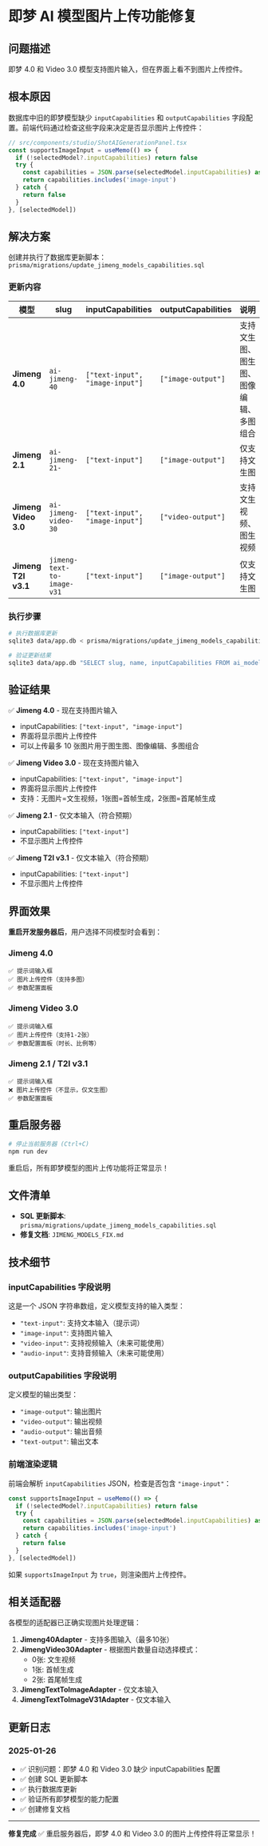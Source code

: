 # 即梦 AI 模型图片上传功能修复

## 问题描述

即梦 4.0 和 Video 3.0 模型支持图片输入，但在界面上看不到图片上传控件。

## 根本原因

数据库中旧的即梦模型缺少 `inputCapabilities` 和 `outputCapabilities` 字段配置。前端代码通过检查这些字段来决定是否显示图片上传控件：

```typescript
// src/components/studio/ShotAIGenerationPanel.tsx
const supportsImageInput = useMemo(() => {
  if (!selectedModel?.inputCapabilities) return false
  try {
    const capabilities = JSON.parse(selectedModel.inputCapabilities) as string[]
    return capabilities.includes('image-input')
  } catch {
    return false
  }
}, [selectedModel])
```

## 解决方案

创建并执行了数据库更新脚本：`prisma/migrations/update_jimeng_models_capabilities.sql`

### 更新内容

| 模型 | slug | inputCapabilities | outputCapabilities | 说明 |
|------|------|-------------------|-------------------|------|
| **Jimeng 4.0** | `ai-jimeng-40` | `["text-input", "image-input"]` | `["image-output"]` | 支持文生图、图生图、图像编辑、多图组合 |
| **Jimeng 2.1** | `ai-jimeng-21-` | `["text-input"]` | `["image-output"]` | 仅支持文生图 |
| **Jimeng Video 3.0** | `ai-jimeng-video-30` | `["text-input", "image-input"]` | `["video-output"]` | 支持文生视频、图生视频 |
| **Jimeng T2I v3.1** | `jimeng-text-to-image-v31` | `["text-input"]` | `["image-output"]` | 仅支持文生图 |

### 执行步骤

```bash
# 执行数据库更新
sqlite3 data/app.db < prisma/migrations/update_jimeng_models_capabilities.sql

# 验证更新结果
sqlite3 data/app.db "SELECT slug, name, inputCapabilities FROM ai_models WHERE slug LIKE '%jimeng%';"
```

## 验证结果

✅ **Jimeng 4.0** - 现在支持图片输入
- inputCapabilities: `["text-input", "image-input"]`
- 界面将显示图片上传控件
- 可以上传最多 10 张图片用于图生图、图像编辑、多图组合

✅ **Jimeng Video 3.0** - 现在支持图片输入
- inputCapabilities: `["text-input", "image-input"]`
- 界面将显示图片上传控件
- 支持：无图片=文生视频，1张图=首帧生成，2张图=首尾帧生成

✅ **Jimeng 2.1** - 仅文本输入（符合预期）
- inputCapabilities: `["text-input"]`
- 不显示图片上传控件

✅ **Jimeng T2I v3.1** - 仅文本输入（符合预期）
- inputCapabilities: `["text-input"]`
- 不显示图片上传控件

## 界面效果

**重启开发服务器后**，用户选择不同模型时会看到：

### Jimeng 4.0
```
✅ 提示词输入框
✅ 图片上传控件（支持多图）
✅ 参数配置面板
```

### Jimeng Video 3.0
```
✅ 提示词输入框
✅ 图片上传控件（支持1-2张）
✅ 参数配置面板（时长、比例等）
```

### Jimeng 2.1 / T2I v3.1
```
✅ 提示词输入框
❌ 图片上传控件（不显示，仅文生图）
✅ 参数配置面板
```

## 重启服务器

```bash
# 停止当前服务器 (Ctrl+C)
npm run dev
```

重启后，所有即梦模型的图片上传功能将正常显示！

## 文件清单

- **SQL 更新脚本**: `prisma/migrations/update_jimeng_models_capabilities.sql`
- **修复文档**: `JIMENG_MODELS_FIX.md`

## 技术细节

### inputCapabilities 字段说明

这是一个 JSON 字符串数组，定义模型支持的输入类型：

- `"text-input"`: 支持文本输入（提示词）
- `"image-input"`: 支持图片输入
- `"video-input"`: 支持视频输入（未来可能使用）
- `"audio-input"`: 支持音频输入（未来可能使用）

### outputCapabilities 字段说明

定义模型的输出类型：

- `"image-output"`: 输出图片
- `"video-output"`: 输出视频
- `"audio-output"`: 输出音频
- `"text-output"`: 输出文本

### 前端渲染逻辑

前端会解析 `inputCapabilities` JSON，检查是否包含 `"image-input"`：

```typescript
const supportsImageInput = useMemo(() => {
  if (!selectedModel?.inputCapabilities) return false
  try {
    const capabilities = JSON.parse(selectedModel.inputCapabilities) as string[]
    return capabilities.includes('image-input')
  } catch {
    return false
  }
}, [selectedModel])
```

如果 `supportsImageInput` 为 `true`，则渲染图片上传控件。

## 相关适配器

各模型的适配器已正确实现图片处理逻辑：

1. **Jimeng40Adapter** - 支持多图输入（最多10张）
2. **JimengVideo30Adapter** - 根据图片数量自动选择模式：
   - 0张: 文生视频
   - 1张: 首帧生成
   - 2张: 首尾帧生成
3. **JimengTextToImageAdapter** - 仅文本输入
4. **JimengTextToImageV31Adapter** - 仅文本输入

## 更新日志

### 2025-01-26
- ✅ 识别问题：即梦 4.0 和 Video 3.0 缺少 inputCapabilities 配置
- ✅ 创建 SQL 更新脚本
- ✅ 执行数据库更新
- ✅ 验证所有即梦模型的能力配置
- ✅ 创建修复文档

---

**修复完成** ✅ 重启服务器后，即梦 4.0 和 Video 3.0 的图片上传控件将正常显示！
